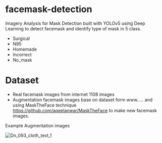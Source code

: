 # facemask-detection
Imagery Analysis for Mask Detection built with YOLOv5 using Deep Learning to detect facemask and identify type of mask in 5 class. 
- Surgical
- N95
- Homemade
- Incorrect
- No_mask

# Dataset
- Real facemask images from internet 1108 images
- Augmentation facemask images base on dataset form www..... and using MaskTheFace technique https://github.com/aqeelanwar/MaskTheFace to make new facemask images.

Example Augmentation images

![Dn_093_cloth_text_1](https://user-images.githubusercontent.com/93254568/147441244-9d104144-32dc-4eae-b78f-0849705cf24d.jpg)
